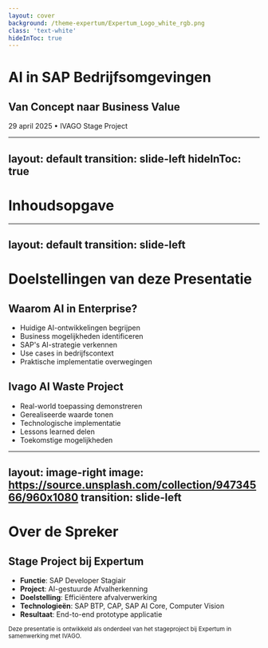 ```yaml
---
layout: cover
background: /theme-expertum/Expertum_Logo_white_rgb.png
class: 'text-white'
hideInToc: true
---
```


# AI in SAP Bedrijfsomgevingen

## Van Concept naar Business Value

<div class="absolute bottom-10">
  <span class="font-700">
    29 april 2025 • IVAGO Stage Project
  </span>
</div>

---
layout: default
transition: slide-left
hideInToc: true
---

# Inhoudsopgave

<Toc maxDepth="1"></Toc>

---
layout: default
transition: slide-left
---

# Doelstellingen van deze Presentatie

<div class="grid grid-cols-2 gap-6">
<div>

## Waarom AI in Enterprise?

- Huidige AI-ontwikkelingen begrijpen
- Business mogelijkheden identificeren
- SAP's AI-strategie verkennen
- Use cases in bedrijfscontext
- Praktische implementatie overwegingen

</div>
<div>

## Ivago AI Waste Project

- Real-world toepassing demonstreren
- Gerealiseerde waarde tonen
- Technologische implementatie
- Lessons learned delen
- Toekomstige mogelijkheden

</div>
</div>

---
layout: image-right
image: https://source.unsplash.com/collection/94734566/960x1080
transition: slide-left
---

# Over de Spreker

<div class="grid grid-cols-1 gap-4">

## Stage Project bij Expertum

- **Functie**: SAP Developer Stagiair
- **Project**: AI-gestuurde Afvalherkenning
- **Doelstelling**: Efficiëntere afvalverwerking
- **Technologieën**: SAP BTP, CAP, SAP AI Core, Computer Vision
- **Resultaat**: End-to-end prototype applicatie

</div>

<div class="mt-8">
<small>Deze presentatie is ontwikkeld als onderdeel van het stageproject bij Expertum in samenwerking met IVAGO.</small>
</div>